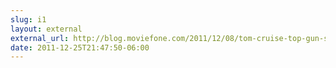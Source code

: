 ```yaml
---
slug: i1
layout: external
external_url: http://blog.moviefone.com/2011/12/08/tom-cruise-top-gun-sequel/
date: 2011-12-25T21:47:50-06:00
---
```

